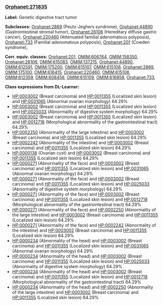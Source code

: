 
### [Orphanet:271835](http://www.orpha.net/ORDO/Orphanet_271835)
**Label:** Genetic digestive tract tumor

**Subclasses:** [Orphanet:2869](http://www.orpha.net/ORDO/Orphanet_2869) (Peutz-Jeghers syndrome), [Orphanet:44890](http://www.orpha.net/ORDO/Orphanet_44890) (Gastrointestinal stromal tumor), [Orphanet:26106](http://www.orpha.net/ORDO/Orphanet_26106) (Hereditary diffuse gastric cancer), [Orphanet:220460](http://www.orpha.net/ORDO/Orphanet_220460) (Attenuated familial adenomatous polyposis), [Orphanet:733](http://www.orpha.net/ORDO/Orphanet_733) (Familial adenomatous polyposis), [Orphanet:201](http://www.orpha.net/ORDO/Orphanet_201) (Cowden syndrome), 

**Corr. equiv. classes:** [Orphanet:201](http://www.orpha.net/ORDO/Orphanet_201), [OMIM:606764](http://purl.obolibrary.org/obo/OMIM_606764), [OMIM:158350](http://purl.obolibrary.org/obo/OMIM_158350), [Orphanet:26106](http://www.orpha.net/ORDO/Orphanet_26106), [OMIM:615083](http://purl.obolibrary.org/obo/OMIM_615083), [OMIM:137215](http://purl.obolibrary.org/obo/OMIM_137215), [Orphanet:44890](http://www.orpha.net/ORDO/Orphanet_44890), [OMIM:612591](http://purl.obolibrary.org/obo/OMIM_612591), [OMIM:175200](http://purl.obolibrary.org/obo/OMIM_175200), [OMIM:615107](http://purl.obolibrary.org/obo/OMIM_615107), [OMIM:615108](http://purl.obolibrary.org/obo/OMIM_615108), [Orphanet:2869](http://www.orpha.net/ORDO/Orphanet_2869), [OMIM:175100](http://purl.obolibrary.org/obo/OMIM_175100), [OMIM:616415](http://purl.obolibrary.org/obo/OMIM_616415), [Orphanet:220460](http://www.orpha.net/ORDO/Orphanet_220460), [OMIM:615106](http://purl.obolibrary.org/obo/OMIM_615106), [OMIM:612359](http://purl.obolibrary.org/obo/OMIM_612359), [OMIM:608456](http://purl.obolibrary.org/obo/OMIM_608456), [OMIM:615109](http://purl.obolibrary.org/obo/OMIM_615109), [OMIM:616858](http://purl.obolibrary.org/obo/OMIM_616858), [Orphanet:733](http://www.orpha.net/ORDO/Orphanet_733), 

**Class expressions from DL-Learner:**

- [HP:0003002](http://purl.obolibrary.org/obo/HP_0003002) (Breast carcinoma) and [HP:0011355](http://purl.obolibrary.org/obo/HP_0011355) (Localized skin lesion) and [HP:0031065](http://purl.obolibrary.org/obo/HP_0031065) (Abnormal ovarian morphology) 64.29%
- [HP:0003002](http://purl.obolibrary.org/obo/HP_0003002) (Breast carcinoma) and [HP:0011355](http://purl.obolibrary.org/obo/HP_0011355) (Localized skin lesion) and [HP:0025033](http://purl.obolibrary.org/obo/HP_0025033) (Abnormality of digestive system morphology) 64.29%
- [HP:0003002](http://purl.obolibrary.org/obo/HP_0003002) (Breast carcinoma) and [HP:0011355](http://purl.obolibrary.org/obo/HP_0011355) (Localized skin lesion) and [HP:0012718](http://purl.obolibrary.org/obo/HP_0012718) (Morphological abnormality of the gastrointestinal tract) 64.29%
- [HP:0002250](http://purl.obolibrary.org/obo/HP_0002250) (Abnormality of the large intestine) and [HP:0003002](http://purl.obolibrary.org/obo/HP_0003002) (Breast carcinoma) and [HP:0011355](http://purl.obolibrary.org/obo/HP_0011355) (Localized skin lesion) 64.29%
- [HP:0002242](http://purl.obolibrary.org/obo/HP_0002242) (Abnormality of the intestine) and [HP:0003002](http://purl.obolibrary.org/obo/HP_0003002) (Breast carcinoma) and [HP:0011355](http://purl.obolibrary.org/obo/HP_0011355) (Localized skin lesion) 64.29%
- [HP:0000138](http://purl.obolibrary.org/obo/HP_0000138) (Ovarian cyst) and [HP:0003002](http://purl.obolibrary.org/obo/HP_0003002) (Breast carcinoma) and [HP:0011355](http://purl.obolibrary.org/obo/HP_0011355) (Localized skin lesion) 64.29%
- [HP:0000271](http://purl.obolibrary.org/obo/HP_0000271) (Abnormality of the face) and [HP:0003002](http://purl.obolibrary.org/obo/HP_0003002) (Breast carcinoma) and [HP:0011355](http://purl.obolibrary.org/obo/HP_0011355) (Localized skin lesion) and [HP:0031065](http://purl.obolibrary.org/obo/HP_0031065) (Abnormal ovarian morphology) 64.29%
- [HP:0000271](http://purl.obolibrary.org/obo/HP_0000271) (Abnormality of the face) and [HP:0003002](http://purl.obolibrary.org/obo/HP_0003002) (Breast carcinoma) and [HP:0011355](http://purl.obolibrary.org/obo/HP_0011355) (Localized skin lesion) and [HP:0025033](http://purl.obolibrary.org/obo/HP_0025033) (Abnormality of digestive system morphology) 64.29%
- [HP:0000271](http://purl.obolibrary.org/obo/HP_0000271) (Abnormality of the face) and [HP:0003002](http://purl.obolibrary.org/obo/HP_0003002) (Breast carcinoma) and [HP:0011355](http://purl.obolibrary.org/obo/HP_0011355) (Localized skin lesion) and [HP:0012718](http://purl.obolibrary.org/obo/HP_0012718) (Morphological abnormality of the gastrointestinal tract) 64.29%
- [HP:0000271](http://purl.obolibrary.org/obo/HP_0000271) (Abnormality of the face) and [HP:0002250](http://purl.obolibrary.org/obo/HP_0002250) (Abnormality of the large intestine) and [HP:0003002](http://purl.obolibrary.org/obo/HP_0003002) (Breast carcinoma) and [HP:0011355](http://purl.obolibrary.org/obo/HP_0011355) (Localized skin lesion) 64.29%
- [HP:0000271](http://purl.obolibrary.org/obo/HP_0000271) (Abnormality of the face) and [HP:0002242](http://purl.obolibrary.org/obo/HP_0002242) (Abnormality of the intestine) and [HP:0003002](http://purl.obolibrary.org/obo/HP_0003002) (Breast carcinoma) and [HP:0011355](http://purl.obolibrary.org/obo/HP_0011355) (Localized skin lesion) 64.29%
- [HP:0000234](http://purl.obolibrary.org/obo/HP_0000234) (Abnormality of the head) and [HP:0003002](http://purl.obolibrary.org/obo/HP_0003002) (Breast carcinoma) and [HP:0011355](http://purl.obolibrary.org/obo/HP_0011355) (Localized skin lesion) and [HP:0031065](http://purl.obolibrary.org/obo/HP_0031065) (Abnormal ovarian morphology) 64.29%
- [HP:0000234](http://purl.obolibrary.org/obo/HP_0000234) (Abnormality of the head) and [HP:0003002](http://purl.obolibrary.org/obo/HP_0003002) (Breast carcinoma) and [HP:0011355](http://purl.obolibrary.org/obo/HP_0011355) (Localized skin lesion) and [HP:0025033](http://purl.obolibrary.org/obo/HP_0025033) (Abnormality of digestive system morphology) 64.29%
- [HP:0000234](http://purl.obolibrary.org/obo/HP_0000234) (Abnormality of the head) and [HP:0003002](http://purl.obolibrary.org/obo/HP_0003002) (Breast carcinoma) and [HP:0011355](http://purl.obolibrary.org/obo/HP_0011355) (Localized skin lesion) and [HP:0012718](http://purl.obolibrary.org/obo/HP_0012718) (Morphological abnormality of the gastrointestinal tract) 64.29%
- [HP:0000234](http://purl.obolibrary.org/obo/HP_0000234) (Abnormality of the head) and [HP:0002250](http://purl.obolibrary.org/obo/HP_0002250) (Abnormality of the large intestine) and [HP:0003002](http://purl.obolibrary.org/obo/HP_0003002) (Breast carcinoma) and [HP:0011355](http://purl.obolibrary.org/obo/HP_0011355) (Localized skin lesion) 64.29%



